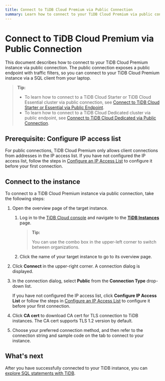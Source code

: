 ```yaml
---
title: Connect to TiDB Cloud Premium via Public Connection
summary: Learn how to connect to your TiDB Cloud Premium via public connection.
---
```


# Connect to TiDB Cloud Premium via Public Connection

This document describes how to connect to your TiDB Cloud Premium instance via public connection. The public connection exposes a public endpoint with traffic filters, so you can connect to your TiDB Cloud Premium instance via a SQL client from your laptop.

> **Tip:**
>
> - To learn how to connect to a TiDB Cloud Starter or TiDB Cloud Essential cluster via public connection, see [Connect to TiDB Cloud Starter or Essential via Public Endpoint](/tidb-cloud/connect-via-standard-connection-serverless.md).
> - To learn how to connect to a TiDB Cloud Dedicated cluster via public endpoint, see [Connect to TiDB Cloud Dedicated via Public Connection](/tidb-cloud/connect-via-standard-connection.md).

## Prerequisite: Configure IP access list

For public connections, TiDB Cloud Premium only allows client connections from addresses in the IP access list. If you have not configured the IP access list, follow the steps in [Configure an IP Access List](/tidb-cloud/premium/configure-ip-access-list-premium.md) to configure it before your first connection.

## Connect to the instance

To connect to a TiDB Cloud Premium instance via public connection, take the following steps:

1. Open the overview page of the target instance.

    1. Log in to the [TiDB Cloud console](https://tidbcloud.com/) and navigate to the [**TiDB Instances**](https://tidbcloud.com/tidbs) page.

        > **Tip:**
        >
        > You can use the combo box in the upper-left corner to switch between organizations.

    2. Click the name of your target instance to go to its overview page.

2. Click **Connect** in the upper-right corner. A connection dialog is displayed.

3. In the connection dialog, select **Public** from the **Connection Type** drop-down list.

    If you have not configured the IP access list, click **Configure IP Access List** or follow the steps in [Configure an IP Access List](/tidb-cloud/premium/configure-ip-access-list-premium.md) to configure it before your first connection.

4. Click **CA cert** to download CA cert for TLS connection to TiDB instances. The CA cert supports TLS 1.2 version by default.

5. Choose your preferred connection method, and then refer to the connection string and sample code on the tab to connect to your instance.

## What's next

After you have successfully connected to your TiDB instance, you can [explore SQL statements with TiDB](/basic-sql-operations.md).
